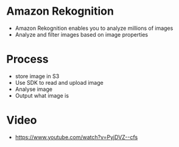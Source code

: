 
# Amazon Rekognition
- Amazon Rekognition enables you to analyze millions of images
- Analyze and filter images based on image properties
# Process
- store image in S3
- Use SDK to read and upload image
- Analyse image
- Output what image is
# Video
- https://www.youtube.com/watch?v=PyjDVZ--cfs